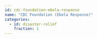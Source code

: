 ```yaml
---
id: cdc-foundation-ebola-response
name: "CDC Foundation (Ebola Response)"
categories:
  - id: disaster-relief
    fraction: 1
--- 
```


